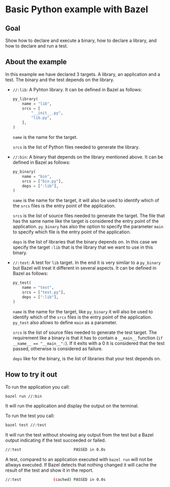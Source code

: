 # Basic Python example with Bazel

## Goal

Show how to declare and execute a binary, how to declare a library, and how to declare and run a test.

## About the example

In this example we have declared 3 targets. A library, an application and a test. The binary and the test depends on the library.

* `//:lib`: A Pyhton library. It can be defined in Bazel as follows:

  ```python
  py_library(
      name = "lib",
      srcs = [
          "__init__.py",
          "lib.py",
      ],
  )
  ```

  `name` is the name for the target.

  `srcs` is the list of Python files needed to generate the library.

* `//:bin`: A binary that depends on the library mentioned above. It can be defined in Bazel as follows:

  ```python
  py_binary(
      name = "bin",
      srcs = ["bin.py"],
      deps = [":lib"],
  )
  ```

  `name` is the name for the target, it will also be used to identify which of the `srcs` files is the entry point of the application.

  `srcs` is the list of source files needed to generate the target. The file that has the same name like the target is considered the entry point of the application. `py_binary` has also the option to specify the parameter `main` to specify which file is the entry point of the application.

  `deps` is the list of libraries that the binary depends on. In this case we specify the target `:lib` that is the library that we want to use in this binary.

* `//:test`: A test for `lib` target. In the end it is very similar to a `py_binary` but Bazel will treat it different in several aspects. It can be defined in Bazel as follows:

  ```python
  py_test(
      name = "test",
      srcs = ["test.py"],
      deps = [":lib"],
  )
  ```

  `name` is the name for the target, like `py_binary` it will also be used to identify which of the `srcs` files is the entry point of the application. `py_test` also allows to define `main` as a parameter.

  `srcs` is the list of source files needed to generate the test target. The requirement like a binary is that it has to contain a `__main__` function (`if __name__ == "__main__":`). If it exits with a 0 it is considered that the test passed, otherwise is considered as failure.

  `deps` like for the binary, is the list of libraries that your test depends on.

## How to try it out

To run the application you call:

```bash
bazel run //:bin
```

It will run the application and display the output on the terminal.

To run the test you call:

```bash
bazel test //:test
```

It will run the test without showing any output from the test but a Bazel output indicating if the test succeeded or failed.

```bash
//:test                       PASSED in 0.0s
```

A test, compared to an application executed with `bazel run` will not be allways executed. If Bazel detects that nothing changed it will cache the result of the test and show it in the report.

```bash
//:test              (cached) PASSED in 0.0s
```
